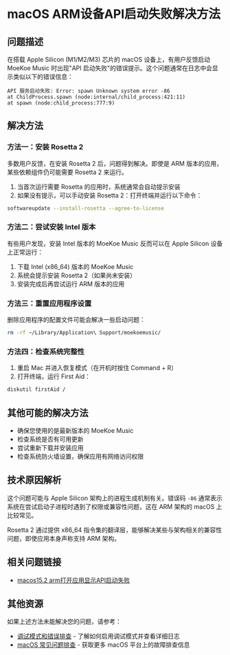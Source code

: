 # macOS ARM设备API启动失败解决方法

## 问题描述

在搭载 Apple Silicon (M1/M2/M3) 芯片的 macOS 设备上，有用户反馈启动 MoeKoe Music 时出现"API 启动失败"的错误提示。这个问题通常在日志中会显示类似以下的错误信息：

```
API 服务启动失败: Error: spawn Unknown system error -86
at ChildProcess.spawn (node:internal/child_process:421:11)
at spawn (node:child_process:777:9)
```

## 解决方法

### 方法一：安装 Rosetta 2

多数用户反馈，在安装 Rosetta 2 后，问题得到解决。即使是 ARM 版本的应用，某些依赖组件仍可能需要 Rosetta 2 来运行。

1. 当首次运行需要 Rosetta 的应用时，系统通常会自动提示安装
2. 如果没有提示，可以手动安装 Rosetta 2：打开终端并运行以下命令：

```bash
softwareupdate --install-rosetta --agree-to-license
```

### 方法二：尝试安装 Intel 版本

有些用户发现，安装 Intel 版本的 MoeKoe Music 反而可以在 Apple Silicon 设备上正常运行：

1. 下载 Intel (x86_64) 版本的 MoeKoe Music
2. 系统会提示安装 Rosetta 2（如果尚未安装）
3. 安装完成后再尝试运行 ARM 版本的应用

### 方法三：重置应用程序设置

删除应用程序的配置文件可能会解决一些启动问题：

```bash
rm -rf ~/Library/Application\ Support/moekoemusic/
```

### 方法四：检查系统完整性

1. 重启 Mac 并进入恢复模式（在开机时按住 Command + R）
2. 打开终端，运行 First Aid：

```bash
diskutil firstAid /
```

## 其他可能的解决方法

- 确保您使用的是最新版本的 MoeKoe Music
- 检查系统是否有可用更新
- 尝试重新下载并安装应用
- 检查系统防火墙设置，确保应用有网络访问权限

## 技术原因解析

这个问题可能与 Apple Silicon 架构上的进程生成机制有关。错误码 `-86` 通常表示系统在尝试启动子进程时遇到了权限或兼容性问题，这在 ARM 架构的 macOS 上比较常见。

Rosetta 2 通过提供 x86_64 指令集的翻译层，能够解决某些与架构相关的兼容性问题，即使应用本身声称支持 ARM 架构。

## 相关问题链接

- [macos15.2 arm打开应用显示API启动失败](https://github.com/iAJue/MoeKoeMusic/issues/214)

## 其他资源

如果上述方法未能解决您的问题，请参考：

- [调试模式和错误排查](/debug-mode) - 了解如何启用调试模式并查看详细日志
- [macOS 常见问题排查](/mac-troubleshooting) - 获取更多 macOS 平台上的故障排查信息 